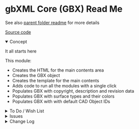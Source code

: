 
# gbXML Core (GBX) Read Me


See also [parent folder readme]( #./README.md ) for more details

[Source code]( https://github.com/ladybug-tools/spider-gbxml-fixer/blob/master/r0-4-0/gbx-gbxml-core.js )

<details open >

<summary>Concept</summary>

It all starts here

This module:

* Creates the HTML for the main contents area
* Creates the GBX object
* Creates the template for the main contents
* Adds code to run all the modules with a single click
* Populates GBX with copyright, description and revision data
* Populates GBX with surface types and their colors
* Populates GBX with with default CAD Object IDs

</details>

<details>

<summary>To Do / Wish List</summary>

* 2019-05-20 ~ Use Web Workers to speed things up??

</details>

<details>

<summary>Issues</summary>

* 2019-05-20 ~ Default CAD Object IDs are incomplete


</details>

<details>

<summary>Change Log</summary>

### 2019-05-23 ~ Theo

* B - GBX.js: Edit cad object id defaults
* F - GBX.js: Add ability to load zip fil in preview iframe

### 2019-05-18 ~ Theo

* B - GBX.js: Pass through jsHint
* S - GBX.js: iframe to 100%

### 2019-05-17 ~ Theo

* C - GBX: update readme

### 2019-05-14 ~ Theo

* F - First commit

</details>


